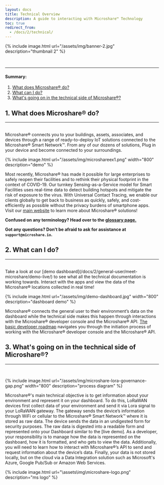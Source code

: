 ```yaml
---
layout: docs
title: Technical Overview
description: A guide to interacting with Microshare™ Technology
toc: true
redirect_from:
  - /docs/2/technical/
---
```





{% include image.html url="/assets/img/banner-2.jpg" description="thumbnail 2" %}

<br>



---------------------------------------

#### Summary:

1. [What does Microshare® do?](./#1-what-does-microshare-do)
2. [What can I do?](./#2-what-can-i-do)
3. [What's going on in the technical side of Microshare®?](./#3-whats-going-on-in-the-technical-side-of-microshare)

## 1. What does Microshare® do?
---------------------------------------

<br>
Microshare® connects you to your buildings, assets, associates, and devices through a range of ready-to-deploy IoT solutions connected to the Microshare® Smart Network™. From any of our dozens of solutions, Plug in your device and become connected to your surroundings.

{% include image.html url="/assets/img/microshareex1.png" width="800" description="demo" %}


Most recently, Microshare® has made it possible for large enterprises to safely reopen their facilities and to rethink their physical footprint in the context of COVID-19. Our turnkey Sensing-as-a-Service model for Smart Facilities uses real-time data to detect building hotspots and mitigate the risk of exposure to the virus. With Universal Contact Tracing, we enable our clients globally to get back to business as quickly, safely, and cost-efficiently as possible without the privacy burdens of smartphone apps. Visit our [main website](https://www.microshare.io/smart-facilities-dashboards-and-solutions/) to learn more about Microshare® solutions!

**Confused on any terminology? Head over to the [glossary page.](/docs/2/general-user/quick-start/glossary/)**

**Got any questions? Don’t be afraid to ask for assistance at `support@microshare.io`.**




## 2. What can I do?
---------------------------------------

<br>
Take a look at our [demo dashboard](/docs/2/general-user/meet-microshare/demo-live/) to see what all the technical documentation is working towards. Interact with the apps and view the data of the Microshare® locations collected in real time!

{% include image.html url="/assets/img/demo-dashboard.jpg" width="800" description="dashboard demo" %}

Microshare® connects the general user to their environment’s data on the dashboard while the technical side makes this happen through interactions with the Microshare® developer console and the Microshare® API. [The basic developer roadmap](/docs/2/technical/quick-start/basic-dev-roadmap/) navigates you through the initiation process of working with the Microshare® developer console and the Microshare® API. 


## 3. What's going on in the technical side of Microshare®?

---------------------------------------

<br>

{% include image.html url="/assets/img/microshare-lora-governance-gap.png" width="800" description="process diagram" %}


Microshare®'s main technical objective is to get information about your environment and represent it on your dashboard. To do this, LoRaWAN devices first collect data of your environment and send it via Lora signal to your LoRaWAN gateway. The gateway sends the device’s information through WiFi or cellular to the Microshare® Smart Network™ where it is stored as raw data. The device sends the data in an undigested form for security purposes. The raw data is digested into a readable form and represented onto your Dashboard similar to the [live demo]. As a developer, your responsibility is to manage how the data is represented on the dashboard, how it is formatted, and who gets to view the data. Additionally, you will need to learn how to interact with Microshare®’s API to send and request information about the device’s data. Finally, your data is not stored locally, but on the cloud via a Data Integration solution such as Microsoft's Azure, Google Pub/Sub or Amazon Web Services. 


{% include image.html url="\assets\img\microshare-logo.png"  description="ms logo" %}